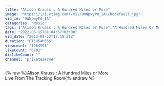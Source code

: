 ```yaml
---
title: "Alison Krauss : A Hundred Miles or More"
image: "https:\/\/i.ytimg.com\/vi\/9WNpwyP0_IA\/hqdefault.jpg"
vid_id: "9WNpwyP0_IA"
categories: "Music"
tags: ["Alison Kruass : A Hundred Miles or More","A Hundred Miles Or More: A Collection (Musical Album)","Brad Paisley (Musical Artist)"]
date: "2022-05-15T01:04:57+03:00"
vid_date: "2013-09-22T17:18:21Z"
duration: "PT1H54M35S"
viewcount: "1204991"
likeCount: "6792"
dislikeCount: ""
channel: "privateserve"
---
```

{% raw %}Alison Krauss : A Hundred Miles or More <br />Live From The Tracking Room{% endraw %}
